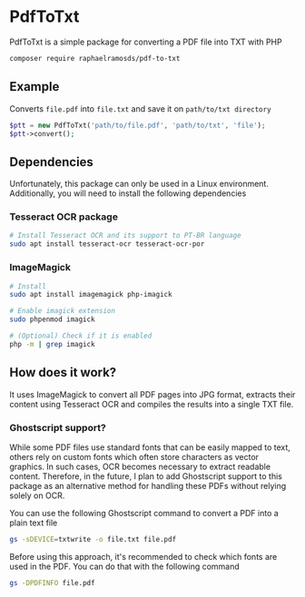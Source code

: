 # PdfToTxt

PdfToTxt is a simple package for converting a PDF file into TXT with PHP

```bash
composer require raphaelramosds/pdf-to-txt
```

## Example

Converts `file.pdf` into `file.txt` and save it on `path/to/txt directory`

```php
$ptt = new PdfToTxt('path/to/file.pdf', 'path/to/txt', 'file');
$ptt->convert();
```

## Dependencies

Unfortunately, this package can only be used in a Linux environment. Additionally, you will need to install the following dependencies

### Tesseract OCR package

```bash
# Install Tesseract OCR and its support to PT-BR language
sudo apt install tesseract-ocr tesseract-ocr-por
```

### ImageMagick

```bash
# Install
sudo apt install imagemagick php-imagick

# Enable imagick extension
sudo phpenmod imagick

# (Optional) Check if it is enabled
php -m | grep imagick
```

## How does it work?

It uses ImageMagick to convert all PDF pages into JPG format, extracts their content using Tesseract OCR and compiles the results into a single TXT file.

### Ghostscript support?

While some PDF files use standard fonts that can be easily mapped to text, others rely on custom fonts which often store characters as vector graphics. In such cases, OCR becomes necessary to extract readable content. Therefore, in the future, I plan to add Ghostscript support to this package as an alternative method for handling these PDFs without relying solely on OCR.

You can use the following Ghostscript command to convert a PDF into a plain text file

```bash
gs -sDEVICE=txtwrite -o file.txt file.pdf
```

Before using this approach, it's recommended to check which fonts are used in the PDF. You can do that with the following command

```bash
gs -DPDFINFO file.pdf
```
